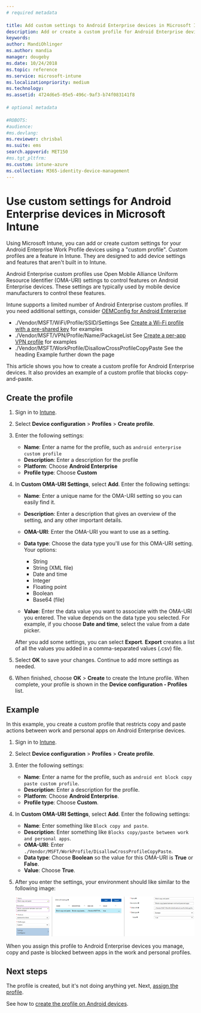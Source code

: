 ```yaml
---
# required metadata

title: Add custom settings to Android Enterprise devices in Microsoft Intune - Azure | Microsoft Docs
description: Add or create a custom profile for Android Enterprise devices to create  in Microsoft Intune
keywords:
author: MandiOhlinger
ms.author: mandia
manager: dougeby
ms.date: 10/24/2018
ms.topic: reference
ms.service: microsoft-intune
ms.localizationpriority: medium
ms.technology:
ms.assetid: 4724d6e5-05e5-496c-9af3-b74f083141f8

# optional metadata

#ROBOTS:
#audience:
#ms.devlang:
ms.reviewer: chrisbal
ms.suite: ems
search.appverid: MET150
#ms.tgt_pltfrm:
ms.custom: intune-azure
ms.collection: M365-identity-device-management
---
```


# Use custom settings for Android Enterprise devices in Microsoft Intune

Using Microsoft Intune, you can add or create custom settings for your Android Enterprise Work Profile devices using a "custom profile". Custom profiles are a feature in Intune. They are designed to add device settings and features that aren't built in to Intune.

Android Enterprise custom profiles use Open Mobile Alliance Uniform Resource Identifier (OMA-URI) settings to control features on Android Enterprise devices. These settings are typically used by mobile device manufacturers to control these features.

Intune supports a limited number of Android Enterprise custom profiles. If you need additional settings, consider [OEMConfig for Android Enterprise](android-oem-configuration-overview.md)

- ./Vendor/MSFT/WiFi/Profile/SSID/Settings See [Create a Wi-Fi profile with a pre-shared key](wi-fi-profile-shared-key.md) for examples
- ./Vendor/MSFT/VPN/Profile/Name/PackageList See [Create a per-app VPN profile](android-pulse-secure-per-app-vpn.md) for examples
- ./Vendor/MSFT/WorkProfile/DisallowCrossProfileCopyPaste See the heading Example further down the page

This article shows you how to create a custom profile for Android Enterprise devices. It also provides an example of a custom profile that blocks copy-and-paste.

## Create the profile

1. Sign in to [Intune](https://go.microsoft.com/fwlink/?linkid=2090973).
2. Select **Device configuration** > **Profiles** > **Create profile**.
3. Enter the following settings:

    - **Name**: Enter a name for the profile, such as `android enterprise custom profile`
    - **Description**: Enter a description for the profile
    - **Platform**: Choose **Android Enterprise**
	- **Profile type**: Choose **Custom**

4. In **Custom OMA-URI Settings**, select **Add**. Enter the following settings:

    - **Name**: Enter a unique name for the OMA-URI setting so you can easily find it.
    - **Description**: Enter a description that gives an overview of the setting, and any other important details.
    - **OMA-URI**: Enter the OMA-URI you want to use as a setting.
    - **Data type**: Choose the data type you'll use for this OMA-URI setting. Your options:

      - String
      - String (XML file)
      - Date and time
      - Integer
      - Floating point
      - Boolean
      - Base64 (file)

    - **Value**: Enter the data value you want to associate with the OMA-URI you entered. The value depends on the data type you selected. For example, if you choose **Date and time**, select the value from a date picker.

    After you add some settings, you can select **Export**. **Export** creates a list of all the values you added in a comma-separated values (.csv) file.

5. Select **OK** to save your changes. Continue to add more settings as needed.
6. When finished, choose **OK** > **Create** to create the Intune profile. When complete, your profile is shown in the **Device configuration - Profiles** list.

## Example

In this example, you create a custom profile that restricts copy and paste actions between work and personal apps on Android Enterprise devices.

1. Sign in to [Intune](https://go.microsoft.com/fwlink/?linkid=2090973).
2. Select **Device configuration** > **Profiles** > **Create profile**.
3. Enter the following settings:

    - **Name**: Enter a name for the profile, such as `android ent block copy paste custom profile`.
    - **Description**: Enter a description for the profile.
    - **Platform**: Choose **Android Enterprise**.
	- **Profile type**: Choose **Custom**.

4. In **Custom OMA-URI Settings**, select **Add**. Enter the following settings:

    - **Name**: Enter something like `Block copy and paste`.
    - **Description**: Enter something like `Blocks copy/paste between work and personal apps`.
    - **OMA-URI**: Enter `./Vendor/MSFT/WorkProfile/DisallowCrossProfileCopyPaste`.
    - **Data type**: Choose **Boolean** so the value for this OMA-URI is **True** or **False**.
    - **Value**: Choose **True**.

5. After you enter the settings, your environment should like similar to the following image:

    ![Block copy and paste for Android work profile.](./media/custom-policy-afw-copy-paste.png)

When you assign this profile to Android Enterprise devices you manage, copy and paste is blocked between apps in the work and personal profiles.

## Next steps

The profile is created, but it's not doing anything yet. Next, [assign the profile](device-profile-assign.md).

See how to [create the profile on Android devices](custom-settings-android.md).
